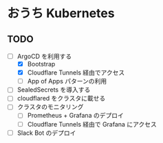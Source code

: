# おうち Kubernetes

## TODO

- [ ] ArgoCD を利用する
  - [x] Bootstrap
  - [x] Cloudflare Tunnels 経由でアクセス
  - [ ] App of Apps パターンの利用
- [ ] SealedSecrets を導入する
- [ ] cloudflared をクラスタに載せる
- [ ] クラスタのモニタリング
  - [ ] Prometheus + Grafana のデプロイ
  - [ ] Cloudflare Tunnels 経由で Grafana にアクセス
- [ ] Slack Bot のデプロイ
